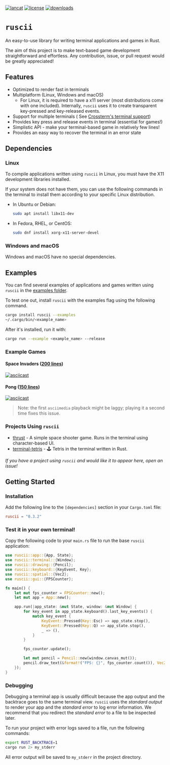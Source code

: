 [![lancat](https://img.shields.io/crates/v/ruscii)](https://crates.io/crates/ruscii)
[![license](https://img.shields.io/crates/l/ruscii)](https://www.apache.org/licenses/LICENSE-2.0.txt)
[![downloads](https://img.shields.io/crates/d/ruscii)](https://crates.io/crates/ruscii)

# `ruscii`

An easy-to-use library for writing terminal applications and games in Rust.

The aim of this project is to make text-based game development straightforward
and effortless.
Any contribution, issue, or pull request would be greatly appreciated!

## Features

- Optimized to render fast in terminals
- Multiplatform (Linux, Windows and macOS)
    - For Linux, it is required to have a x11 server (most distributions come with one included).
      Internally, `ruscii` uses it to create transparent key-pressed and key-released events.
- Support for multiple terminals (
  See [Crossterm's terminal support](https://github.com/crossterm-rs/crossterm#tested-terminals))
- Provides key press and release events in terminal (essential for games!)
- Simplistic API - make your terminal-based game in relatively few lines!
- Provides an easy way to recover the terminal in an error state

## Dependencies

### Linux

To compile applications written using `ruscii` in Linux, you must have the X11 development libraries installed.

If your system does not have them, you can use the following commands in the terminal to install them according to your
specific Linux distribution.

- In Ubuntu or Debian:
  ```sh
  sudo apt install libx11-dev
  ```
- In Fedora, RHEL, or CentOS:
  ```sh
  sudo dnf install xorg-x11-server-devel
  ```

### Windows and macOS

Windows and macOS have no special dependencies.

## Examples

You can find several examples of applications and games written using `ruscii` in the [examples folder](examples).

To test one out, install `ruscii` with the examples flag using the following command.

```sh
cargo install ruscii --examples
~/.cargo/bin/<example_name>
```

After it's installed, run it with:

```sh
cargo run --example <example_name> --release
```

### Example Games

#### Space Invaders ([200 lines](examples/space_invaders.rs))

[![asciicast](https://asciinema.org/a/291004.svg)](https://asciinema.org/a/291004)

#### Pong ([150 lines](examples/pong.rs))

[![asciicast](https://asciinema.org/a/291007.svg)](https://asciinema.org/a/291007)

> Note: the first `asciimedia` playback might be laggy; playing it a second time fixes this issue.

### Projects Using `ruscii`

- [thrust](https://github.com/matwoess/thrust) - A simple space shooter game. Runs in the terminal using character-based
  UI.
- [terminal-tetris](https://github.com/joinemm/terminal-tetris) - 🕹️ Tetris in the terminal written in Rust.

*If you have a project using `ruscii` and would like it to appear here, open an issue!*

## Getting Started

### Installation

Add the following line to the `[dependencies]` section in your `Cargo.toml` file:

```toml
ruscii = "0.3.2"
```

### Test it in your own terminal!

Copy the following code to your `main.rs` file to run the base `ruscii` application:

```rust
use ruscii::app::{App, State};
use ruscii::terminal::{Window};
use ruscii::drawing::{Pencil};
use ruscii::keyboard::{KeyEvent, Key};
use ruscii::spatial::{Vec2};
use ruscii::gui::{FPSCounter};

fn main() {
    let mut fps_counter = FPSCounter::new();
    let mut app = App::new();

    app.run(|app_state: &mut State, window: &mut Window| {
        for key_event in app_state.keyboard().last_key_events() {
            match key_event {
                KeyEvent::Pressed(Key::Esc) => app_state.stop(),
                KeyEvent::Pressed(Key::Q) => app_state.stop(),
                _ => (),
            }
        }

        fps_counter.update();

        let mut pencil = Pencil::new(window.canvas_mut());
        pencil.draw_text(&format!("FPS: {}", fps_counter.count()), Vec2::xy(1, 1));
    });
}
```

### Debugging

Debugging a terminal app is usually difficult because the app output and the backtrace goes to the same terminal view.
`ruscii` uses the _standard output_ to render your app and the _standard error_ to log error information.
We recommend that you redirect the _standard error_ to a file to be inspected later.

To run your project with error logs saved to a file, run the following commands:

```sh
export RUST_BACKTRACE=1
cargo run 2> my_stderr
```

All error output will be saved to `my_stderr` in the project directory.